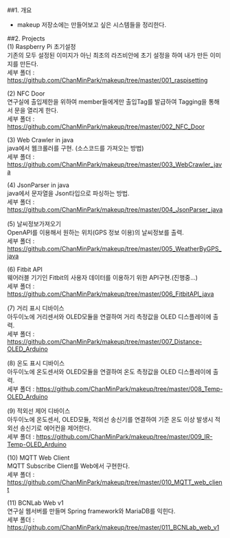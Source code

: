 ##1. 개요  
- makeup 저장소에는 만들어보고 싶은 시스템들을 정리한다.  

##2. Projects  
(1) Raspberry Pi 초기설정  
기존의 모두 설정된 이미지가 아닌 최초의 라즈비안에 초기 설정을 하여 내가 만든 이미지를 만든다.  
세부 폴더 : https://github.com/ChanMinPark/makeup/tree/master/001_raspisetting  

(2) NFC Door  
연구실에 출입제한을 위하여 member들에게만 출입Tag를 발급하여 Tagging을 통해서 문을 열리게 한다.  
세부 폴더 : https://github.com/ChanMinPark/makeup/tree/master/002_NFC_Door  

(3) Web Crawler in java  
java에서 웹크롤러를 구현. (소스코드를 가져오는 방법)  
세부 폴더 : https://github.com/ChanMinPark/makeup/tree/master/003_WebCrawler_java  

(4) JsonParser in java  
java에서 문자열을 Json타입으로 파싱하는 방법.  
세부 폴더 : https://github.com/ChanMinPark/makeup/tree/master/004_JsonParser_java  

(5) 날씨정보가져오기  
OpenAPI를 이용해서 원하는 위치(GPS 정보 이용)의 날씨정보를 출력.  
세부 폴더 : https://github.com/ChanMinPark/makeup/tree/master/005_WeatherByGPS_java  

(6) Fitbit API  
웨어러블 기기인 Fitbit의 사용자 데이터를 이용하기 위한 API구현.(진행중...)  
세부 폴더 : https://github.com/ChanMinPark/makeup/tree/master/006_FitbitAPI_java  

(7) 거리 표시 디바이스  
아두이노에 거리센서와 OLED모듈을 연결하여 거리 측정값을 OLED 디스플레이에 출력.  
세부 폴더 : https://github.com/ChanMinPark/makeup/tree/master/007_Distance-OLED_Arduino  

(8) 온도 표시 디바이스  
아두이노에 온도센서와 OLED모듈을 연결하여 온도 측정값을 OLED 디스플레이에 출력.  
세부 폴더 : https://github.com/ChanMinPark/makeup/tree/master/008_Temp-OLED_Arduino  

(9) 적외선 제어 디바이스  
아두이노에 온도센서, OLED모듈, 적외선 송신기를 연결하여 기준 온도 이상 발생시 적외선 송신기로 에어컨을 제어한다.  
세부 폴더 : https://github.com/ChanMinPark/makeup/tree/master/009_IR-Temp-OLED_Arduino  

(10) MQTT Web Client  
MQTT Subscribe Client를 Web에서 구현한다.  
세부 폴더 : https://github.com/ChanMinPark/makeup/tree/master/010_MQTT_web_client  

(11) BCNLab Web v1  
연구실 웹서버를 만들며 Spring framework와 MariaDB를 익힌다.  
세부 폴더 : https://github.com/ChanMinPark/makeup/tree/master/011_BCNLab_web_v1  
